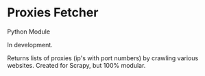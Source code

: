 # Proxies Fetcher
Python Module

In development.

Returns lists of proxies (ip's with port numbers) by crawling various websites. Created for Scrapy, but 100% modular.

